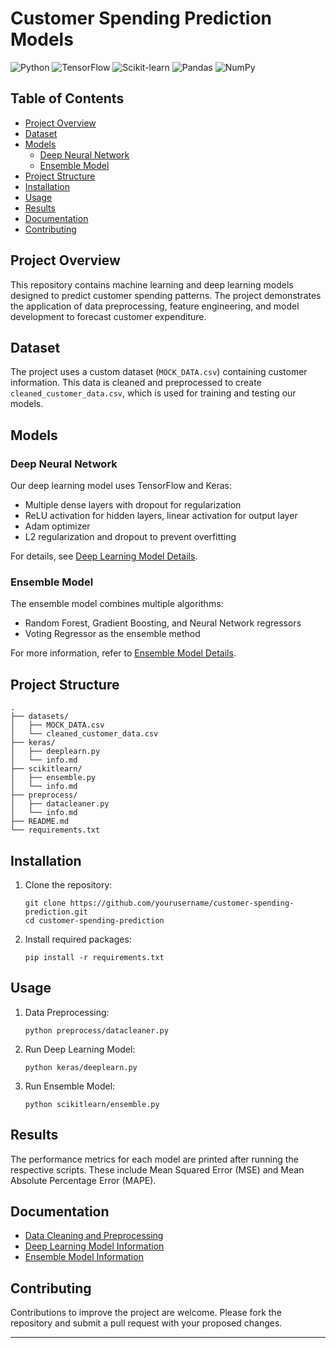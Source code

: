 # Customer Spending Prediction Models

![Python](https://img.shields.io/badge/Python-3.7%2B-blue)
![TensorFlow](https://img.shields.io/badge/TensorFlow-2.0%2B-orange)
![Scikit-learn](https://img.shields.io/badge/Scikit--learn-Latest-green)
![Pandas](https://img.shields.io/badge/Pandas-Latest-yellow)
![NumPy](https://img.shields.io/badge/NumPy-Latest-lightgrey)

## Table of Contents

- [Project Overview](#project-overview)
- [Dataset](#dataset)
- [Models](#models)
  - [Deep Neural Network](#deep-neural-network)
  - [Ensemble Model](#ensemble-model)
- [Project Structure](#project-structure)
- [Installation](#installation)
- [Usage](#usage)
- [Results](#results)
- [Documentation](#documentation)
- [Contributing](#contributing)

## Project Overview

This repository contains machine learning and deep learning models designed to predict customer spending patterns. The project demonstrates the application of data preprocessing, feature engineering, and model development to forecast customer expenditure.

## Dataset

The project uses a custom dataset (`MOCK_DATA.csv`) containing customer information. This data is cleaned and preprocessed to create `cleaned_customer_data.csv`, which is used for training and testing our models.

## Models

### Deep Neural Network

Our deep learning model uses TensorFlow and Keras:

- Multiple dense layers with dropout for regularization
- ReLU activation for hidden layers, linear activation for output layer
- Adam optimizer
- L2 regularization and dropout to prevent overfitting

For details, see [Deep Learning Model Details](keras/info.md).

### Ensemble Model

The ensemble model combines multiple algorithms:

- Random Forest, Gradient Boosting, and Neural Network regressors
- Voting Regressor as the ensemble method

For more information, refer to [Ensemble Model Details](scikitlearn/info.md).

## Project Structure

```
.
├── datasets/
│   ├── MOCK_DATA.csv
│   └── cleaned_customer_data.csv
├── keras/
│   ├── deeplearn.py
│   └── info.md
├── scikitlearn/
│   ├── ensemble.py
│   └── info.md
├── preprocess/
│   ├── datacleaner.py
│   └── info.md
├── README.md
└── requirements.txt
```

## Installation

1. Clone the repository:
   ```
   git clone https://github.com/yourusername/customer-spending-prediction.git
   cd customer-spending-prediction
   ```

2. Install required packages:
   ```
   pip install -r requirements.txt
   ```

## Usage

1. Data Preprocessing:
   ```
   python preprocess/datacleaner.py
   ```

2. Run Deep Learning Model:
   ```
   python keras/deeplearn.py
   ```

3. Run Ensemble Model:
   ```
   python scikitlearn/ensemble.py
   ```

## Results

The performance metrics for each model are printed after running the respective scripts. These include Mean Squared Error (MSE) and Mean Absolute Percentage Error (MAPE).

## Documentation

- [Data Cleaning and Preprocessing](preprocess/info.md)
- [Deep Learning Model Information](keras/info.md)
- [Ensemble Model Information](scikitlearn/info.md)

## Contributing

Contributions to improve the project are welcome. Please fork the repository and submit a pull request with your proposed changes.

---
